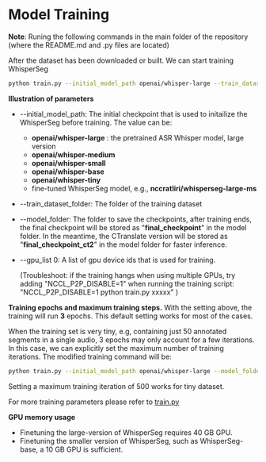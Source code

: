 # Model Training

**Note**: Runing the following commands in the main folder of the repository (where the README.md and .py files are located)

After the dataset has been downloaded or built. We can start training WhisperSeg

```bash
python train.py --initial_model_path openai/whisper-large --train_dataset_folder data/multi-species/train/  --model_folder model/whisperseg-large-ms --gpu_list 0
```

**Illustration of parameters**
* --initial_model_path: The initial checkpoint that is used to initailize the WhisperSeg before training. The value can be:
    * **openai/whisper-large** : the pretrained ASR Whisper model, large version
    * **openai/whisper-medium**
    * **openai/whisper-small**
    * **openai/whisper-base**
    * **openai/whisper-tiny**
    * fine-tuned WhisperSeg model, e.g., **nccratliri/whisperseg-large-ms**
      
* --train_dataset_folder: The folder of the training dataset
* --model_folder: The folder to save the checkpoints, after training ends, the final checkpoint will be stored as "**final_checkpoint**" in the model folder. In the meantime, the CTranslate version will be stored as "**final_checkpoint_ct2**" in the model folder for faster inference.
* --gpu_list 0:  A list of gpu device ids that is used for training.
  
  (Troubleshoot: if the training hangs when using multiple GPUs, try adding "NCCL_P2P_DISABLE=1" when running the training script: "NCCL_P2P_DISABLE=1 python train.py xxxxx" )

**Training epochs and maximum training steps.**
With the setting above, the training will run **3** epochs. This default setting works for most of the cases. 

When the training set is very tiny, e.g, containing just 50 annotated segments in a single audio, 3 epochs may only account for a few iterations. In this case, we can explicitly set the maximum number of training iterations. The modified training command will be:
```bash
python train.py --initial_model_path openai/whisper-large --model_folder MODEL_FOLDER_HERE --train_dataset_folder TRAIN_DATASET_FOLDER --max_num_iterations 500 --gpu_list 0
```
Setting a maximum training iteration of 500 works for tiny dataset.

For more training parameters please refer to [train.py](../train.py#L100)

**GPU memory usage**
* Finetuning the large-version of WhisperSeg requires 40 GB GPU.
* Finetuning the smaller version of WhisperSeg, such as WhisperSeg-base, a 10 GB GPU is sufficient.